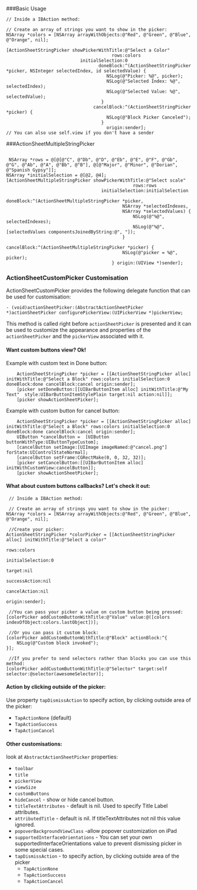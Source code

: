 ###Basic Usage

```obj-c
// Inside a IBAction method:

// Create an array of strings you want to show in the picker:
NSArray *colors = [NSArray arrayWithObjects:@"Red", @"Green", @"Blue", @"Orange", nil];

[ActionSheetStringPicker showPickerWithTitle:@"Select a Color"
                                        rows:colors
                            initialSelection:0
                                   doneBlock:^(ActionSheetStringPicker *picker, NSInteger selectedIndex, id selectedValue) {
                                      NSLog(@"Picker: %@", picker);
                                      NSLog(@"Selected Index: %@", selectedIndex);
                                      NSLog(@"Selected Value: %@", selectedValue);
                                    }
                                 cancelBlock:^(ActionSheetStringPicker *picker) {
                                      NSLog(@"Block Picker Canceled");
                                    }
                                      origin:sender];
// You can also use self.view if you don't have a sender
```

###ActionSheetMultipleStringPicker
```obj-c

 NSArray *rows = @[@[@"C", @"Db", @"D", @"Eb", @"E", @"F", @"Gb", @"G", @"Ab", @"A", @"Bb", @"B"], @[@"Major", @"Minor", @"Dorian", @"Spanish Gypsy"]];
NSArray *initialSelection = @[@2, @4];
[ActionSheetMultipleStringPicker showPickerWithTitle:@"Select scale"
                                                rows:rows
                                    initialSelection:initialSelection
                                           doneBlock:^(ActionSheetMultipleStringPicker *picker,
                                            NSArray *selectedIndexes,
                                            NSArray *selectedValues) {
                                                NSLog(@"%@", selectedIndexes);
                                                NSLog(@"%@", [selectedValues componentsJoinedByString:@", "]);
                                            }
                                        cancelBlock:^(ActionSheetMultipleStringPicker *picker) {
                                            NSLog(@"picker = %@", picker);
                                        } origin:(UIView *)sender];

```

### ActionSheetCustomPicker Customisation

ActionSheetCustomPicker provides the following delegate function that can be used for customisation:

```obj-c
- (void)actionSheetPicker:(AbstractActionSheetPicker *)actionSheetPicker configurePickerView:(UIPickerView *)pickerView;
```
This method is called right before `actionSheetPicker` is presented and it can be used to customize the appearance and properties of the `actionSheetPicker` and the `pickerView` associated with it.


#### Want custom buttons view? Ok!

Example with custom text in Done button:
```obj-c
    ActionSheetStringPicker *picker = [[ActionSheetStringPicker alloc] initWithTitle:@"Select a Block" rows:colors initialSelection:0 doneBlock:done cancelBlock:cancel origin:sender];
    [picker setDoneButton:[[UIBarButtonItem alloc] initWithTitle:@"My Text"  style:UIBarButtonItemStylePlain target:nil action:nil]];
    [picker showActionSheetPicker];
```

Example with custom button for cancel button:
```obj-c
    ActionSheetStringPicker *picker = [[ActionSheetStringPicker alloc] initWithTitle:@"Select a Block" rows:colors initialSelection:0 doneBlock:done cancelBlock:cancel origin:sender];
    UIButton *cancelButton =  [UIButton buttonWithType:UIButtonTypeCustom];
    [cancelButton setImage:[UIImage imageNamed:@"cancel.png"] forState:UIControlStateNormal];
    [cancelButton setFrame:CGRectMake(0, 0, 32, 32)];
    [picker setCancelButton:[[UIBarButtonItem alloc] initWithCustomView:cancelButton]];
    [picker showActionSheetPicker];
```

#### What about custom buttons callbacks? Let's check it out:
 
```obj-c
 // Inside a IBAction method:

 // Create an array of strings you want to show in the picker:
NSArray *colors = [NSArray arrayWithObjects:@"Red", @"Green", @"Blue", @"Orange", nil];
 
 //Create your picker:
ActionSheetStringPicker *colorPicker = [[ActionSheetStringPicker alloc] initWithTitle:@"Select a color"
                                                                                 rows:colors
                                                                     initialSelection:0
                                                                               target:nil
                                                                        successAction:nil
                                                                         cancelAction:nil
                                                                               origin:sender];
 
 //You can pass your picker a value on custom button being pressed:
[colorPicker addCustomButtonWithTitle:@"Value" value:@([colors indexOfObject:colors.lastObject])];
 
 //Or you can pass it custom block:
[colorPicker addCustomButtonWithTitle:@"Block" actionBlock:^{
    NSLog(@"Custom block invoked");
}];

 //If you prefer to send selectors rather than blocks you can use this method:
[colorPicker addCustomButtonWithTitle:@"Selector" target:self selector:@selector(awesomeSelector)];
```

#### Action by clicking outside of the picker:
 Use property `tapDismissAction` to specify action, by clicking outside area of the picker:

- `TapActionNone` (default)
- `TapActionSuccess`
- `TapActionCancel`

#### Other customisations:

look at `AbstractActionSheetPicker` properties:

- `toolbar`
- `title`
- `pickerView`
- `viewSize`
- `customButtons`
- `hideCancel` -  show or hide cancel button.
- `titleTextAttributes` - default is nil. Used to specify Title Label attributes.
- `attributedTitle` - default is nil. If titleTextAttributes not nil this value ignored.
- `popoverBackgroundViewClass` -allow popover customization on iPad
- `supportedInterfaceOrientations` - You can set your own supportedInterfaceOrientations value to prevent dismissing picker in some special cases.
- `tapDismissAction` -  to specify action, by clicking outside area of the picker
    - `TapActionNone`
    - `TapActionSuccess`
    - `TapActionCancel`
